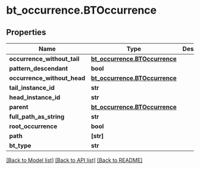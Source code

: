 # bt_occurrence.BTOccurrence

## Properties
Name | Type | Description | Notes
------------ | ------------- | ------------- | -------------
**occurrence_without_tail** | [**bt_occurrence.BTOccurrence**](BTOccurrence.md) |  | [optional] 
**pattern_descendant** | **bool** |  | [optional] 
**occurrence_without_head** | [**bt_occurrence.BTOccurrence**](BTOccurrence.md) |  | [optional] 
**tail_instance_id** | **str** |  | [optional] 
**head_instance_id** | **str** |  | [optional] 
**parent** | [**bt_occurrence.BTOccurrence**](BTOccurrence.md) |  | [optional] 
**full_path_as_string** | **str** |  | [optional] 
**root_occurrence** | **bool** |  | [optional] 
**path** | **[str]** |  | [optional] 
**bt_type** | **str** |  | [optional] 

[[Back to Model list]](../README.md#documentation-for-models) [[Back to API list]](../README.md#documentation-for-api-endpoints) [[Back to README]](../README.md)


